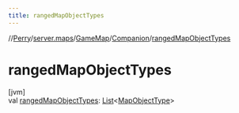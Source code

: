 ```yaml
---
title: rangedMapObjectTypes
---
```

//[Perry](../../../../index.html)/[server.maps](../../index.html)/[GameMap](../index.html)/[Companion](index.html)/[rangedMapObjectTypes](ranged-map-object-types.html)



# rangedMapObjectTypes



[jvm]\
val [rangedMapObjectTypes](ranged-map-object-types.html): [List](https://kotlinlang.org/api/latest/jvm/stdlib/kotlin.collections/-list/index.html)<[MapObjectType](../../-map-object-type/index.html)>





